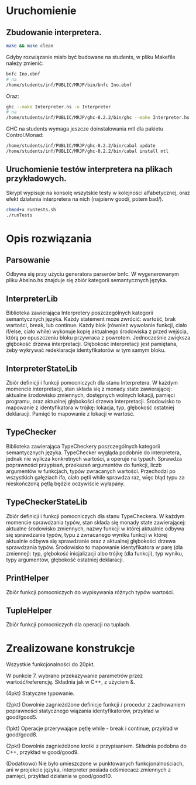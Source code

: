 # Uruchomienie

## Zbudowanie interpretera.
```bash
make && make clean
```

Gdyby rozwiązanie miało być budowane na students, w pliku Makefile należy zmienić:
```bash
bnfc Ino.ebnf 
# na
/home/students/inf/PUBLIC/MRJP/bin/bnfc Ino.ebnf
```

Oraz:
```bash
ghc --make Interpreter.hs -o Interpreter 
# na
/home/students/inf/PUBLIC/MRJP/ghc-8.2.2/bin/ghc --make Interpreter.hs -o Interpreter
```

GHC na students wymaga jeszcze doinstalowania mtl dla pakietu Control.Monad:
```bash
/home/students/inf/PUBLIC/MRJP/ghc-8.2.2/bin/cabal update
/home/students/inf/PUBLIC/MRJP/ghc-8.2.2/bin/cabal install mtl
```

## Uruchomienie testów interpretera na plikach przykładowych.
Skrypt wypisuje na konsolę wszytskie testy w kolejności alfabetycznej, oraz efekt działania interpretera na nich (najpierw good/, potem bad/).
```bash
chmod+x runTests.sh  
./runTests  
```

# Opis rozwiązania

## Parsowanie
Odbywa się przy użyciu generatora parserów bnfc.
W wygenerowanym pliku AbsIno.hs znajduje się zbiór kategorii semantycznych języka.

## InterpreterLib
Biblioteka zawierająca Interpretery poszczególnych kategorii semantycznych języka.
Każdy statement może zwrócić: wartość, brak wartości, break, lub continue.
Każdy blok (również wywołanie funkcji, ciało if/else, ciało while) wykonuje kopię aktualnego środowiska z przed wejścia, którą po opuszczeniu bloku przywraca z powrotem. Jednocześnie zwiększa głębokość drzewa interpretacji. Głębokość interpretacji jest pamiętana, żeby wykrywać redeklaracje identyfikatorów w tym samym bloku.

## InterpreterStateLib
Zbiór definicji i funkcji pomocniczych dla stanu Interpretera. W każdym momencie interpretacji, stan składa się z monady state zawierającej: aktualne środowisko zmiennych, dostępnych wolnych lokacji, pamięci programu, oraz aktualnej głębokości drzewa interpretacji.
Środowisko to mapowanie z identyfikatora w trójkę: lokacja, typ, głębokość ostatniej deklaracji.
Pamięć to mapowanie z lokacji w wartość.

## TypeChecker
Biblioteka zawierająca TypeCheckery poszczególnych kategorii semantycznych języka.
TypeChecker wygląda podobnie do interpretera, jednak nie wylicza konkretnych wartości, a operuje na typach.
Sprawdza poprawności przypisań, przekazań argumentów do funkcji, liczb argumentów w funkcjach, typów zwracanych wartości. Przechodzi po wszystkich gałęziach ifa, ciało pętli while sprawdza raz, więc błąd typu za nieskończoną pętlą będzie oczywiście wyłapany.

## TypeCheckerStateLib
Zbiór definicji i funkcji pomocniczych dla stanu TypeCheckera. W każdym momencie sprawdzania typów, stan składa się monady state zawierającej: aktualne środowisko zmiennych, nazwy funkcji w której aktualnie odbywa się sprawdzanie typów, typu z zwracanego wyniku funkcji w której aktualnie odbywa się sprawdzanie oraz z aktualnej głębokości drzewa sprawdzania typów.
Środowisko to mapowanie identyfikatora w parę (dla zmiennej): typ, głębokość inicjalizacji albo trójkę (dla funkcji), typ wyniku, typy argumentów, głębokość ostatniej deklaracji.

## PrintHelper
Zbiór funkcji pomocniczych do wypisywania różnych typów wartości.

## TupleHelper
Zbiór funkcji pomocniczych dla operacji na tuplach.

# Zrealizowane konstrukcje

Wszystkie funkcjonalności do 20pkt. 

W punkcie 7. wybrano przekazywanie parametrów przez wartość/referencję. Składnia jak w C++, z użyciem &. 

(4pkt) Statyczne typowanie.

(2pkt) Dowolnie zagnieżdżone definicje funkcji / procedur z zachowaniem poprawności statycznego wiązania identyfikatorów, przykład w good/good5.

(1pkt) Operacje przerywające pętlę while - break i continue, przykład w good/good8.

(2pkt) Dowolnie zagnieżdżone krotki z przypisaniem. Składnia podobna do C++, przykład w good/good9.

(Dodatkowo) Nie było umieszczone w punktowanych funkcjonalnościach, ani w projekcie języka, interpreter posiada odśmiecacz zmiennych z pamięci, przykład działania w good/good10.